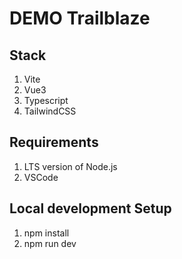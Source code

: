 # DEMO Trailblaze

## Stack

1. Vite
2. Vue3
3. Typescript
4. TailwindCSS

## Requirements

1. LTS version of Node.js
2. VSCode

## Local development Setup

1. npm install
2. npm run dev